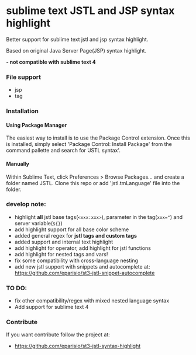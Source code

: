 # sublime text JSTL and JSP syntax highlight
Better support for sublime text jstl and jsp syntax highlight.

Based on original Java Server Page(JSP) syntax highlight.

**- not compatible with sublime text 4**

### File support
* jsp
* tag

### Installation
#### Using Package Manager

The easiest way to install is to use the Package Control extension. Once this is installed, simply select 'Package Control: Install Package' from the command pallette and search for 'JSTL syntax'.

#### Manually

Within Sublime Text, click Preferences > Browse Packages... and create a folder named JSTL. Clone this repo or add 'jstl.tmLanguage' file into the folder.

### develop note:
* highlight __all__ jstl base tags(```<xxx:xxx>```), parameter in the tag(```xxx="```) and server variable(```${}```)
* add highlight support for all base color scheme
* added general regex for __jstl tags and custom tags__
* added support and internal text highlight
* add highlight for operator, add highlight for jstl functions
* add highlight for nested tags and vars!
* fix some compatibility with cross-language nesting
* add new jstl support with snippets and autocomplete at: https://github.com/eparisio/st3-jstl-snippet-autocomplete

### TO DO:
 * fix other compatibility/regex with mixed nested language syntax
 * Add support for sublime text 4

### Contribute

If you want contribute follow the project at: 

* https://github.com/eparisio/st3-jstl-syntax-highlight
